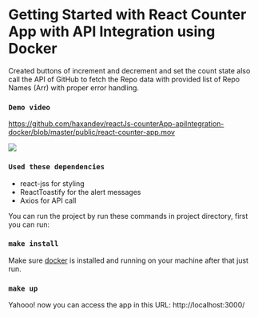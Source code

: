 # Getting Started with React Counter App with API Integration using Docker

Created buttons of increment and decrement and set the count state also call the API of GitHub to fetch the Repo data with provided list of Repo Names (Arr) with proper error handling.

### `Demo video`
https://github.com/haxandev/reactJs-counterApp-apiIntegration-docker/blob/master/public/react-counter-app.mov

<img src="https://github.com/haxandev/reactJs-counterApp-apiIntegration-docker/blob/master/public/demo.png">

### `Used these dependencies`
- react-jss for styling
- ReactToastify for the alert messages
- Axios for API call


You can run the project by run these commands in project directory, first you can run:
### `make install`

Make sure [docker](https://docs.docker.com/get-docker/) is installed and running on your machine after that just run.

### `make up`

Yahooo! now you can access the app in this URL: http://localhost:3000/
